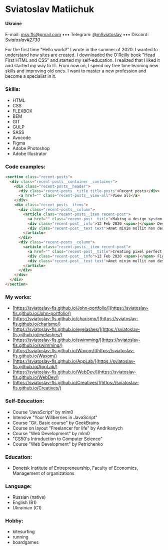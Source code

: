 # Sviatoslav Matiichuk
#### Ukraine
E-mail: [msv.fls@gmail.com]() ••• Telegram: [@mSviatoslav](http://t.me/mSviatoslav) ••• Discord: *Sviatoslav#2730*

For the first time "Hello world!" I wrote in the summer of 2020. I wanted to understand how sites are created. I downloaded the O'Reilly book "Head First HTML and CSS" and started my self-education. I realized that I liked it and started my way to IT. From now on, I spend my free time learning new skills and improving old ones. I want to master a new profession and become a specialist in it.

### Skills:
+ HTML
+ CSS
+ FLEXBOX
+ BEM
+ GIT
+ GULP
+ SASS
+ Avocode
+ Figma
+ Adobe Photoshop
+ Adobe Illustrator

### Code examples:
``` html
<section class="recent-posts">
  <div class="recent-posts__container _container">
    <div class="recent-posts__header">
      <div class="recent-posts__title title-posts">Recent posts</div>
      <a href="" class="recent-posts__view-all">View all</a>
    </div>
    <div class="recent-posts__items">
      <div class="recent-posts__column">
        <article class="recent-posts__item recent-post">
          <a href="" class="recent-post__title">Making a design system from scratch</a>
          <div class="recent-post__info">12 Feb 2020 <span>|</span> Design, Pattern</div>
          <div class="recent-post__text text">Amet minim mollit non deserunt ullamco est sit aliqua dolor do amet sint. Velit officia consequat duis enim velit mollit. Exercitation veniam consequat sunt nostrud amet.</div>
        </article>
      </div>
      <div class="recent-posts__column">
        <article class="recent-posts__item recent-post">
          <a href="" class="recent-post__title">Creating pixel perfect icons in Figma</a>
          <div class="recent-post__info">12 Feb 2020 <span>|</span> Figma, Icon Design</div>
          <div class="recent-post__text text">Amet minim mollit non deserunt ullamco est sit aliqua dolor do amet sint. Velit officia consequat duis enim velit mollit. Exercitation veniam consequat sunt nostrud amet.</div>
        </article>
      </div>
    </div>
  </div>
</section>
```
### My works: 
- [https://sviatoslav-fls.github.io/John-portfolio/](https://sviatoslav-fls.github.io/John-portfolio/)
- [https://sviatoslav-fls.github.io/charismo/](https://sviatoslav-fls.github.io/charismo/)
- [https://sviatoslav-fls.github.io/eyelashes/](https://sviatoslav-fls.github.io/eyelashes/)
- [https://sviatoslav-fls.github.io/swimming/](https://sviatoslav-fls.github.io/swimming/)
- [https://sviatoslav-fls.github.io/Waxom/](https://sviatoslav-fls.github.io/Waxom/)
- [https://sviatoslav-fls.github.io/AppLab/](https://sviatoslav-fls.github.io/AppLab/)
- [https://sviatoslav-fls.github.io/WebDev/](https://sviatoslav-fls.github.io/WebDev/)
- [https://sviatoslav-fls.github.io/Creatives/](https://sviatoslav-fls.github.io/Creatives/)

### Self-Education:
- Course "JavaScript" by mlm0
- Intensive "Your Willberries in JavaScript"
- Course "Git. Basic course" by GeekBrains
- Course on layout "Freelancer for life" by Andrikanych
- Course "Web Development" by mlm0
- "CS50's Introduction to Computer Science"
- Course "Web Development" by Petrichenko

### Education:
- Donetsk Institute of Entrepreneurship, Faculty of Economics, Management of organizations

### Language:
- Russian (native)
- English (B1)
- Ukrainian (C1)

### Hobby:
- kitesurfing
- running
- boardgames